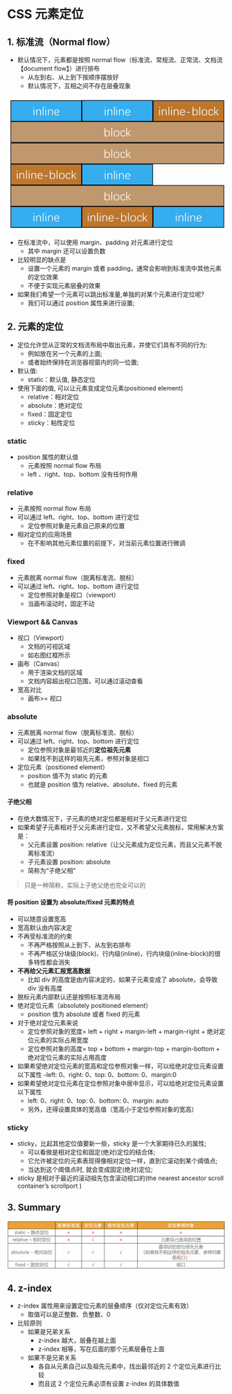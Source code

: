 # CSS 元素定位

## 1. 标准流（Normal flow）

- 默认情况下，元素都是按照 normal flow（标准流、常规流、正常流、文档流【document flow】）进行排布
  - 从左到右、从上到下按顺序摆放好
  - 默认情况下，互相之间不存在层叠现象

![normal-flow](../../../img/cssNotes/normal-flow.png ":size=40%")

- 在标准流中，可以使用 margin、padding 对元素进行定位
  - 其中 margin 还可以设置负数
- 比较明显的缺点是
  - 设置一个元素的 margin 或者 padding，通常会影响到标准流中其他元素的定位效果
  - 不便于实现元素层叠的效果
- 如果我们希望一个元素可以跳出标准量,单独的对某个元素进行定位呢?
  - 我们可以通过 position 属性来进行设置;

## 2. 元素的定位

- 定位允许您从正常的文档流布局中取出元素，并使它们具有不同的行为:
  - 例如放在另一个元素的上面;
  - 或者始终保持在浏览器视窗内的同一位置;
- 默认值:
  - static：默认值, 静态定位
- 使用下面的值, 可以让元素变成定位元素(positioned element)
  - relative：相对定位
  - absolute：绝对定位
  - fixed：固定定位
  - sticky：粘性定位

### static

- position 属性的默认值
  - 元素按照 normal flow 布局
  - left 、right、top、bottom 没有任何作用

### relative

- 元素按照 normal flow 布局
- 可以通过 left、right、top、bottom 进行定位
  - 定位参照对象是元素自己原来的位置
- 相对定位的应用场景
  - 在不影响其他元素位置的前提下，对当前元素位置进行微调

### fixed

- 元素脱离 normal flow（脱离标准流、脱标）
- 可以通过 left、right、top、bottom 进行定位
  - 定位参照对象是视口（viewport）
  - 当画布滚动时，固定不动

### Viewport && Canvas

- 视口（Viewport）
  - 文档的可视区域
  - 如右图红框所示
- 画布（Canvas）
  - 用于渲染文档的区域
  - 文档内容超出视口范围，可以通过滚动查看
- 宽高对比
  - 画布>= 视口

### absolute

- 元素脱离 normal flow（脱离标准流、脱标）
- 可以通过 left、right、top、bottom 进行定位
  - 定位参照对象是最邻近的**定位祖先元素**
  - 如果找不到这样的祖先元素，参照对象是视口
- 定位元素（positioned element）
  - position 值不为 static 的元素
  - 也就是 position 值为 relative、absolute、fixed 的元素

#### 子绝父相

- 在绝大数情况下，子元素的绝对定位都是相对于父元素进行定位
- 如果希望子元素相对于父元素进行定位，又不希望父元素脱标，常用解决方案是：
  - 父元素设置 position: relative（让父元素成为定位元素，而且父元素不脱离标准流）
  - 子元素设置 position: absolute
  - 简称为“子绝父相”

> 只是一种简称，实际上子绝父绝也完全可以的

#### 将 position 设置为 absolute/fixed 元素的特点

- 可以随意设置宽高
- 宽高默认由内容决定
- 不再受标准流的约束
  - 不再严格按照从上到下、从左到右排布
  - 不再严格区分块级(block)、行内级(inline)，行内块级(inline-block)的很多特性都会消失
- **不再给父元素汇报宽高数据**
  - 比如 div 的高度是由内容决定的，如果子元素变成了 absolute，会导致 div 没有高度
- 脱标元素内部默认还是按照标准流布局
- 绝对定位元素（absolutely positioned element）
  - position 值为 absolute 或者 fixed 的元素
- 对于绝对定位元素来说
  - 定位参照对象的宽度= left + right + margin-left + margin-right + 绝对定位元素的实际占用宽度
  - 定位参照对象的高度= top + bottom + margin-top + margin-bottom + 绝对定位元素的实际占用高度
- 如果希望绝对定位元素的宽高和定位参照对象一样，可以给绝对定位元素设置以下属性
  -left: 0、right: 0、top: 0、bottom: 0、margin:0
- 如果希望绝对定位元素在定位参照对象中居中显示，可以给绝对定位元素设置以下属性
  - left: 0、right: 0、top: 0、bottom: 0、margin: auto
  - 另外，还得设置具体的宽高值（宽高小于定位参照对象的宽高）

### sticky

- sticky，比起其他定位值要新一些，sticky 是一个大家期待已久的属性;
  - 可以看做是相对定位和固定(绝对)定位的结合体;
  - 它允许被定位的元素表现得像相对定位一样，直到它滚动到某个阈值点;
  - 当达到这个阈值点时, 就会变成固定(绝对)定位;
- sticky 是相对于最近的滚动祖先包含滚动视口的(the nearest ancestor scroll container’s scrollport )

## 3. Summary

![summary](../../../img/cssNotes/position-summary.png ":size=80%")

## 4. z-index

- z-index 属性用来设置定位元素的层叠顺序（仅对定位元素有效）
  - 取值可以是正整数、负整数、0
- 比较原则
  - 如果是兄弟关系
    - z-index 越大，层叠在越上面
    - z-index 相等，写在后面的那个元素层叠在上面
  - 如果不是兄弟关系
    - 各自从元素自己以及祖先元素中，找出最邻近的 2 个定位元素进行比较
    - 而且这 2 个定位元素必须有设置 z-index 的具体数值
